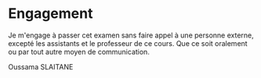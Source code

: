 # Engagement
Je m'engage à passer cet examen sans faire appel à une personne externe,
excepté les assistants et le professeur de ce cours.
Que ce soit oralement ou par tout autre moyen de communication.

Oussama SLAITANE
